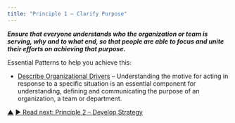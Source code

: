 ```yaml
---
title: "Principle 1 – Clarify Purpose"
---
```




**_Ensure that everyone understands who the organization or team is serving, why and to what end, so that people are able to focus and unite their efforts on achieving that purpose._**


Essential Patterns to help you achieve this:

-   [Describe Organizational Drivers](describe-organizational-drivers.html.html) –  Understanding the motive for acting in response to a specific situation is an essential component for understanding, defining and communicating the purpose of an organization, a team or department.


<div class="bottom-nav">
<a href="orientation.html" title="Up: Two Principles for Orientation">▲</a> <a href="develop-strategy.html" title="">▶ Read next: Principle 2 – Develop Strategy</a>
</div>


<script type="text/javascript">
Mousetrap.bind('g n', function() {
    window.location.href = 'develop-strategy.html';
    return false;
});
</script>

